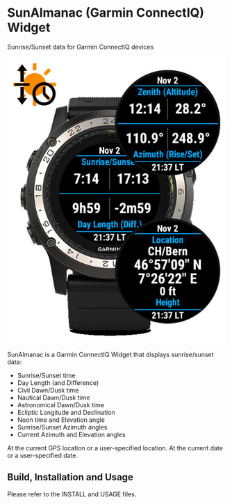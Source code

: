 SunAlmanac (Garmin ConnectIQ) Widget
====================================
Sunrise/Sunset data for Garmin ConnectIQ devices


   ![SunAlmanac-Overview](overview.jpg)


SunAlmanac is a Garmin ConnectIQ Widget that displays sunrise/sunset data:
 - Sunrise/Sunset time
 - Day Length (and Difference)
 - Civil Dawn/Dusk time
 - Nautical Dawn/Dusk time
 - Astronomical Dawn/Dusk time
 - Ecliptic Longitude and Declination
 - Noon time and Elevation angle
 - Sunrise/Sunset Azimuth angles
 - Current Azimuth and Elevation angles

At the current GPS location or a user-specified location.
At the current date or a user-specified date.


Build, Installation and Usage
-----------------------------

Please refer to the INSTALL and USAGE files.

